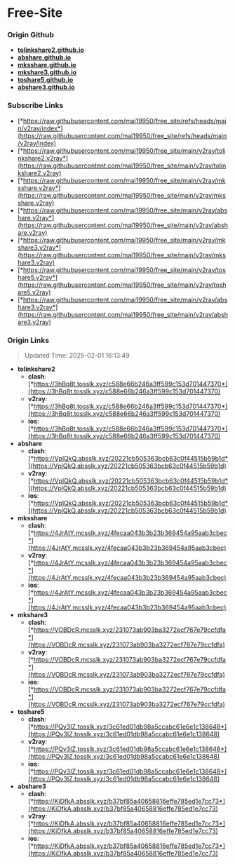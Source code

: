 # Free-Site

### Origin Github

- [**tolinkshare2.github.io**](https://github.com/tolinkshare2/tolinkshare2.github.io)
- [**abshare.github.io**](https://github.com/abshare/abshare.github.io)
- [**mksshare.github.io**](https://github.com/mksshare/mksshare.github.io)
- [**mkshare3.github.io**](https://github.com/mkshare3/mkshare3.github.io)
- [**toshare5.github.io**](https://github.com/toshare5/toshare5.github.io)
- [**abshare3.github.io**](https://github.com/abshare3/abshare3.github.io)

### Subscribe Links

- [*https://raw.githubusercontent.com/mai19950/free_site/refs/heads/main/v2ray/index*](https://raw.githubusercontent.com/mai19950/free_site/refs/heads/main/v2ray/index)
- [*https://raw.githubusercontent.com/mai19950/free_site/main/v2ray/tolinkshare2.v2ray*](https://raw.githubusercontent.com/mai19950/free_site/main/v2ray/tolinkshare2.v2ray)
- [*https://raw.githubusercontent.com/mai19950/free_site/main/v2ray/mksshare.v2ray*](https://raw.githubusercontent.com/mai19950/free_site/main/v2ray/mksshare.v2ray)
- [*https://raw.githubusercontent.com/mai19950/free_site/main/v2ray/abshare.v2ray*](https://raw.githubusercontent.com/mai19950/free_site/main/v2ray/abshare.v2ray)
- [*https://raw.githubusercontent.com/mai19950/free_site/main/v2ray/mkshare3.v2ray*](https://raw.githubusercontent.com/mai19950/free_site/main/v2ray/mkshare3.v2ray)
- [*https://raw.githubusercontent.com/mai19950/free_site/main/v2ray/toshare5.v2ray*](https://raw.githubusercontent.com/mai19950/free_site/main/v2ray/toshare5.v2ray)
- [*https://raw.githubusercontent.com/mai19950/free_site/main/v2ray/abshare3.v2ray*](https://raw.githubusercontent.com/mai19950/free_site/main/v2ray/abshare3.v2ray)

### Origin Links

> Updated Time: 2025-02-01 16:13:49

- **tolinkshare2**
  - **clash**: [*https://3hBq8t.tosslk.xyz/c588e66b246a3ff599c153d701447370*](https://3hBq8t.tosslk.xyz/c588e66b246a3ff599c153d701447370)
  - **v2ray**: [*https://3hBq8t.tosslk.xyz/c588e66b246a3ff599c153d701447370*](https://3hBq8t.tosslk.xyz/c588e66b246a3ff599c153d701447370)
  - **ios**: [*https://3hBq8t.tosslk.xyz/c588e66b246a3ff599c153d701447370*](https://3hBq8t.tosslk.xyz/c588e66b246a3ff599c153d701447370)
- **abshare**
  - **clash**: [*https://VplQkQ.absslk.xyz/20221cb505363bcb63c0f44515b59b1d*](https://VplQkQ.absslk.xyz/20221cb505363bcb63c0f44515b59b1d)
  - **v2ray**: [*https://VplQkQ.absslk.xyz/20221cb505363bcb63c0f44515b59b1d*](https://VplQkQ.absslk.xyz/20221cb505363bcb63c0f44515b59b1d)
  - **ios**: [*https://VplQkQ.absslk.xyz/20221cb505363bcb63c0f44515b59b1d*](https://VplQkQ.absslk.xyz/20221cb505363bcb63c0f44515b59b1d)
- **mksshare**
  - **clash**: [*https://4JrAtY.mcsslk.xyz/4fecaa043b3b23b369454a95aab3cbec*](https://4JrAtY.mcsslk.xyz/4fecaa043b3b23b369454a95aab3cbec)
  - **v2ray**: [*https://4JrAtY.mcsslk.xyz/4fecaa043b3b23b369454a95aab3cbec*](https://4JrAtY.mcsslk.xyz/4fecaa043b3b23b369454a95aab3cbec)
  - **ios**: [*https://4JrAtY.mcsslk.xyz/4fecaa043b3b23b369454a95aab3cbec*](https://4JrAtY.mcsslk.xyz/4fecaa043b3b23b369454a95aab3cbec)
- **mkshare3**
  - **clash**: [*https://VOBDcR.mcsslk.xyz/231073ab903ba3272ecf767e79ccfdfa*](https://VOBDcR.mcsslk.xyz/231073ab903ba3272ecf767e79ccfdfa)
  - **v2ray**: [*https://VOBDcR.mcsslk.xyz/231073ab903ba3272ecf767e79ccfdfa*](https://VOBDcR.mcsslk.xyz/231073ab903ba3272ecf767e79ccfdfa)
  - **ios**: [*https://VOBDcR.mcsslk.xyz/231073ab903ba3272ecf767e79ccfdfa*](https://VOBDcR.mcsslk.xyz/231073ab903ba3272ecf767e79ccfdfa)
- **toshare5**
  - **clash**: [*https://PQv3IZ.tosslk.xyz/3c61ed01db98a5ccabc61e6e1c138648*](https://PQv3IZ.tosslk.xyz/3c61ed01db98a5ccabc61e6e1c138648)
  - **v2ray**: [*https://PQv3IZ.tosslk.xyz/3c61ed01db98a5ccabc61e6e1c138648*](https://PQv3IZ.tosslk.xyz/3c61ed01db98a5ccabc61e6e1c138648)
  - **ios**: [*https://PQv3IZ.tosslk.xyz/3c61ed01db98a5ccabc61e6e1c138648*](https://PQv3IZ.tosslk.xyz/3c61ed01db98a5ccabc61e6e1c138648)
- **abshare3**
  - **clash**: [*https://KiDfkA.absslk.xyz/b37bf85a40658816effe785ed1e7cc73*](https://KiDfkA.absslk.xyz/b37bf85a40658816effe785ed1e7cc73)
  - **v2ray**: [*https://KiDfkA.absslk.xyz/b37bf85a40658816effe785ed1e7cc73*](https://KiDfkA.absslk.xyz/b37bf85a40658816effe785ed1e7cc73)
  - **ios**: [*https://KiDfkA.absslk.xyz/b37bf85a40658816effe785ed1e7cc73*](https://KiDfkA.absslk.xyz/b37bf85a40658816effe785ed1e7cc73)
